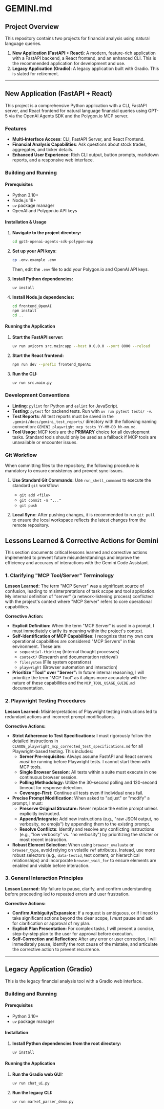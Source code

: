 # GEMINI.md

## Project Overview

This repository contains two projects for financial analysis using natural language queries.

1.  **New Application (FastAPI + React)**: A modern, feature-rich application with a FastAPI backend, a React frontend, and an enhanced CLI. This is the recommended application for development and use.
2.  **Legacy Application (Gradio)**: A legacy application built with Gradio. This is slated for retirement.

---

## New Application (FastAPI + React)

This project is a comprehensive Python application with a CLI, FastAPI server, and React frontend for natural language financial queries using GPT-5 via the OpenAI Agents SDK and the Polygon.io MCP server.

### Features

*   **Multi-Interface Access**: CLI, FastAPI Server, and React Frontend.
*   **Financial Analysis Capabilities**: Ask questions about stock trades, aggregates, and ticker details.
*   **Enhanced User Experience**: Rich CLI output, button prompts, markdown reports, and a responsive web interface.

### Building and Running

#### Prerequisites

*   Python 3.10+
*   Node.js 18+
*   `uv` package manager
*   OpenAI and Polygon.io API keys

#### Installation & Usage

1.  **Navigate to the project directory:**
    ```bash
    cd gpt5-openai-agents-sdk-polygon-mcp
    ```

2.  **Set up your API keys:**
    ```bash
    cp .env.example .env
    ```
    Then, edit the `.env` file to add your Polygon.io and OpenAI API keys.

3.  **Install Python dependencies:**
    ```bash
    uv install
    ```

4.  **Install Node.js dependencies:**
    ```bash
    cd frontend_OpenAI
    npm install
    cd ..
    ```

#### Running the Application

1.  **Start the FastAPI server:**
    ```bash
    uv run uvicorn src.main:app --host 0.0.0.0 --port 8000 --reload
    ```

2.  **Start the React frontend:**
    ```bash
    npm run dev --prefix frontend_OpenAI
    ```

3.  **Run the CLI:**
    ```bash
    uv run src.main.py
    ```

### Development Conventions

*   **Linting**: `pylint` for Python and `eslint` for JavaScript.
*   **Testing**: `pytest` for backend tests. Run with `uv run pytest tests/ -v`.
*   **Test Reports**: All test reports must be saved in the `.gemini/docs/gemini_test_reports/` directory with the following naming convention: `GEMINI_playwright_mcp_tests_YY-MM-DD_hh-mm.md`.
*   **Tool Usage**: MCP tools are the **PRIMARY** choice for all development tasks. Standard tools should only be used as a fallback if MCP tools are unavailable or encounter issues.

### Git Workflow

When committing files to the repository, the following procedure is mandatory to ensure consistency and prevent sync issues.

1.  **Use Standard Git Commands:** Use `run_shell_command` to execute the standard `git` workflow:
    *   `git add <file>`
    *   `git commit -m "..."`
    *   `git push`

2.  **Local Sync:** After pushing changes, it is recommended to run `git pull` to ensure the local workspace reflects the latest changes from the remote repository.

## Lessons Learned & Corrective Actions for Gemini

This section documents critical lessons learned and corrective actions implemented to prevent future misunderstandings and improve the efficiency and accuracy of interactions with the Gemini Code Assistant.

### 1. Clarifying "MCP Tool/Server" Terminology

**Lesson Learned:** The term "MCP Server" was a significant source of confusion, leading to misinterpretations of task scope and tool application. My internal definition of "server" (a network-listening process) conflicted with the project's context where "MCP Server" refers to core operational capabilities.

**Corrective Action:**
*   **Explicit Definition:** When the term "MCP Server" is used in a prompt, I must immediately clarify its meaning within the project's context.
*   **Self-Identification of MCP Capabilities:** I recognize that my own core operational capabilities are considered "MCP Servers" in this environment. These are:
    *   `sequential-thinking` (Internal thought processes)
    *   `context7` (Research and documentation retrieval)
    *   `filesystem` (File system operations)
    *   `playwright` (Browser automation and interaction)
*   **Prioritize "Tool" over "Server":** In future internal reasoning, I will prioritize the term "MCP Tool" as it aligns more accurately with the nature of these capabilities and the `MCP_TOOL_USAGE_GUIDE.md` documentation.

### 2. Playwright Testing Procedures

**Lesson Learned:** Misinterpretations of Playwright testing instructions led to redundant actions and incorrect prompt modifications.

**Corrective Actions:**
*   **Strict Adherence to Test Specifications:** I must rigorously follow the detailed instructions in `CLAUDE_playwright_mcp_corrected_test_specifications.md` for all Playwright-based testing. This includes:
    *   **Server Pre-requisites:** Always assume FastAPI and React servers *must* be running before Playwright tests. I cannot start them with MCP tools.
    *   **Single Browser Session:** All tests within a suite must execute in one continuous browser session.
    *   **Polling Methodology:** Utilize the 30-second polling and 120-second timeout for response detection.
    *   **Coverage-First:** Continue all tests even if individual ones fail.
*   **Precise Prompt Modification:** When asked to "adjust" or "modify" a prompt, I must:
    *   **Preserve Original Structure:** Never replace the entire prompt unless explicitly instructed.
    *   **Append/Integrate:** Add new instructions (e.g., "raw JSON output, no verbosity, no emojis") by appending them to the existing prompt.
    *   **Resolve Conflicts:** Identify and resolve any conflicting instructions (e.g., "low verbosity" vs. "no verbosity") by prioritizing the stricter or most recent instruction.
*   **Robust Element Selection:** When using `browser_evaluate` or `browser_type`, avoid relying on volatile `ref` attributes. Instead, use more robust selectors (e.g., `data-testid`, text content, or hierarchical relationships) and incorporate `browser_wait_for` to ensure elements are enabled and visible before interaction.

### 3. General Interaction Principles

**Lesson Learned:** My failure to pause, clarify, and confirm understanding before proceeding led to repeated errors and user frustration.

**Corrective Actions:**
*   **Confirm Ambiguity/Expansion:** If a request is ambiguous, or if I need to take significant actions beyond the clear scope, I *must* pause and ask for clarification or approval of my plan.
*   **Explicit Plan Presentation:** For complex tasks, I will present a concise, step-by-step plan to the user for approval before execution.
*   **Self-Correction and Reflection:** After any error or user correction, I will immediately pause, identify the root cause of the mistake, and articulate the corrective action to prevent recurrence.

---

## Legacy Application (Gradio)


This is the legacy financial analysis tool with a Gradio web interface.

### Building and Running

#### Prerequisites

*   Python 3.10+
*   `uv` package manager

#### Installation

1.  **Install Python dependencies from the root directory:**
    ```bash
    uv install
    ```

#### Running the Application

1.  **Run the Gradio web GUI:**
    ```bash
    uv run chat_ui.py
    ```

2.  **Run the legacy CLI:**
    ```bash
    uv run market_parser_demo.py
    ```
